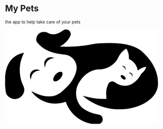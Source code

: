 # My Pets
the app to help take care of your pets

![Logo](https://raw.githubusercontent.com/shussel/my-pets/setup/logo.svg)

